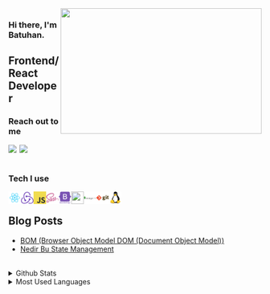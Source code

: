 <img src="https://media.giphy.com/media/FPbnShq1h1IS5FQyPD/giphy.gif" align="right" width="400" height="250">

### Hi there, I'm Batuhan.

## Frontend/React Developer 


### Reach out to me

[<img  width="22" src="https://raw.githubusercontent.com/rahuldkjain/github-profile-readme-generator/master/src/images/icons/Social/medium.svg" align="left" />][medium]
[<img  width="22" src="https://raw.githubusercontent.com/rahuldkjain/github-profile-readme-generator/master/src/images/icons/Social/linked-in-alt.svg" align="left" />][linkedin]


<br />
<br />

### Tech I use

<img align="left" src="https://raw.githubusercontent.com/github/explore/80688e429a7d4ef2fca1e82350fe8e3517d3494d/topics/react/react.png" width="25" height="25" />
<img align="left" src="https://raw.githubusercontent.com/devicons/devicon/master/icons/redux/redux-original.svg" width="25" height="25" />
<img align="left" src="https://raw.githubusercontent.com/github/explore/80688e429a7d4ef2fca1e82350fe8e3517d3494d/topics/javascript/javascript.png" width="25" height="25" />
<img align="left" src="https://raw.githubusercontent.com/github/explore/80688e429a7d4ef2fca1e82350fe8e3517d3494d/topics/sass/sass.png" width="25" height="25" />
<img align="left" src="https://raw.githubusercontent.com/devicons/devicon/master/icons/bootstrap/bootstrap-plain-wordmark.svg "width="25" height="25" />
<img align="left" src="https://www.vectorlogo.zone/logos/tailwindcss/tailwindcss-icon.svg" width="25" height="25" />
<img align="left" src="https://raw.githubusercontent.com/github/explore/80688e429a7d4ef2fca1e82350fe8e3517d3494d/topics/mongodb/mongodb.png" width="25" height="25" />
<img align="left" src="https://raw.githubusercontent.com/github/explore/80688e429a7d4ef2fca1e82350fe8e3517d3494d/topics/git/git.png" width="25" height="25" />
<img align="left" src="https://raw.githubusercontent.com/devicons/devicon/master/icons/linux/linux-original.svg "width="25" height="25" />

<br />



## Blog Posts

<!-- BLOG-POST-LIST:START -->
- [BOM (Browser Object Model DOM (Document Object Model))](https://medium.com/@b.baybas/dom-document-object-model-ve-bom-browser-object-model-9509a6142f54)
- [Nedir Bu State Management](https://medium.com/@b.baybas/nedir-bu-state-manegement-2e12f6e3bc5a)
<!-- BLOG-POST-LIST:END -->

<br />

<details>
<summary> Github Stats</summary>
<img src="https://github-readme-stats.vercel.app/api?username=batuhanbaybas&theme=radical" >
</details>

<details>
<summary>  Most Used Languages</summary>
<img src="https://github-readme-stats.vercel.app/api/top-langs/?username=batuhanbaybas&layout=compact" >
</details>

[medium]: https://medium.com/@b.baybas
[linkedin]: https://www.linkedin.com/in/batuhan-baybas/

